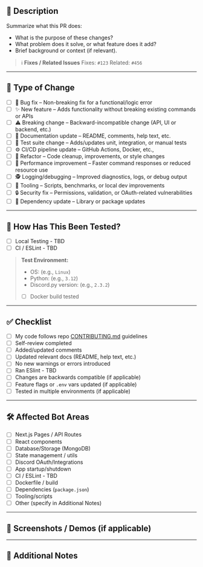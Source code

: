 ## 📌 Description

Summarize what this PR does:

- What is the purpose of these changes?
- What problem does it solve, or what feature does it add?
- Brief background or context (if relevant).

> ℹ️ **Fixes / Related Issues**
> Fixes: `#123`
> Related: `#456`

---

## 🧱 Type of Change

- [ ] 🐛 Bug fix – Non-breaking fix for a functional/logic error
- [ ] ✨ New feature – Adds functionality without breaking existing commands or APIs
- [ ] ⚠️ Breaking change – Backward-incompatible change (API, UI or backend, etc.)
- [ ] 📝 Documentation update – README, comments, help text, etc.
- [ ] 🧪 Test suite change – Adds/updates unit, integration, or manual tests
- [ ] ⚙️ CI/CD pipeline update – GitHub Actions, Docker, etc.,
- [ ] 🧹 Refactor – Code cleanup, improvements, or style changes
- [ ] 🐢 Performance improvement – Faster command responses or reduced resource use
- [ ] 🕵️ Logging/debugging – Improved diagnostics, logs, or debug output
- [ ] 🔧 Tooling – Scripts, benchmarks, or local dev improvements
- [ ] 🔒 Security fix – Permissions, validation, or OAuth-related vulnerabilities
- [ ] 🧰 Dependency update – Library or package updates

---

## 🧪 How Has This Been Tested?

- [ ] Local Testing - TBD
- [ ] CI / ESLint - TBD

> **Test Environment:**
> - OS: (e.g., `Linux`)
> - Python: (e.g., `3.12`)
> - Discord.py version: (e.g., `2.3.2`)
> - [ ] Docker build tested

---

## ✅ Checklist

- [ ] My code follows repo [CONTRIBUTING.md](./CONTRIBUTING.md) guidelines
- [ ] Self-review completed
- [ ] Added/updated comments
- [ ] Updated relevant docs (README, help text, etc.)
- [ ] No new warnings or errors introduced
- [ ] Ran ESlint - TBD
- [ ] Changes are backwards compatible (if applicable)
- [ ] Feature flags or `.env` vars updated (if applicable)
- [ ] Tested in multiple environments (if applicable)

---

## 🛠️ Affected Bot Areas

- [ ] Next.js Pages / API Routes
- [ ] React components
- [ ] Database/Storage (MongoDB)
- [ ] State management / utils
- [ ] Discord OAuth/Integrations
- [ ] App startup/shutdown
- [ ] CI / ESLint - TBD
- [ ] Dockerfile / build
- [ ] Dependencies (`package.json`)
- [ ] Tooling/scripts
- [ ] Other (specify in Additional Notes)

---

## 📸 Screenshots / Demos (if applicable)

---

## 🧠 Additional Notes
